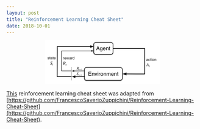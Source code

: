 ```yaml
---
layout: post
title: "Reinforcement Learning Cheat Sheet"
date: 2018-10-01
---
```


<p align="center">
<img src="/images/2018-10-13-reinforcement-learning-cheat-sheet/Agent-Environment.png" width="60%">
</p>

[This](https://github.com/taobian89/Reinforcement-Learning-Cheat-Sheet) reinforcement learning cheat sheet was adapted from [https://github.com/FrancescoSaverioZuppichini/Reinforcement-Learning-Cheat-Sheet](https://github.com/FrancescoSaverioZuppichini/Reinforcement-Learning-Cheat-Sheet).
